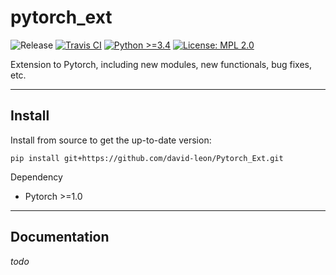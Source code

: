 # pytorch_ext
![Release](https://img.shields.io/badge/Release-0.8.2-brightgreen.svg)
[![Travis CI](https://travis-ci.org/david-leon/Pytorch_Ext.svg?branch=master)](https://travis-ci.org/david-leon/Pytorch_Ext)
[![Python >=3.4](https://img.shields.io/badge/python->=3.4-brightgreen.svg)](https://www.python.org/downloads/release)
[![License: MPL 2.0](https://img.shields.io/badge/license-MPL%202.0-brightgreen.svg)](https://github.com/david-leon/Pytorch_Ext/blob/master/LICENSE)


Extension to Pytorch, including new modules, new functionals, bug fixes, etc.

----

## Install
Install from source to get the up-to-date version:
```
pip install git+https://github.com/david-leon/Pytorch_Ext.git
```
Dependency
* Pytorch >=1.0

----
## Documentation
*todo*



